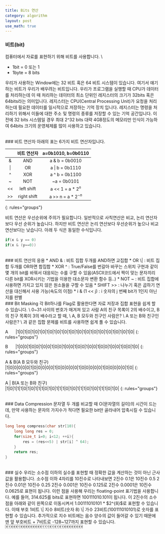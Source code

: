 ```yaml
---
title: Bits 연산
category: algorithm
layout: post
use_math: true
---
```


### 비트(bit)
컴퓨터에서 자료를 표현하기 위해 비트를 사용합니다. \
* 1bit = 0 또는 1
* 1byte = 8 bits

우리가 사용하는 Window에는 32 비트 혹은 64 비트 시스템이 있습니다. 여기서 얘기하는 비트가 우리가 배우려는 비트입니다. 우리가 프로그램을 실행할 때 CPU가 데이터를 처리하는데 이 때 처리하는 데이터의 최소 단위인 레지스터의 크기가 32bits 혹은 64bits라는 의미입니다. 레지스터는 CPU(Central Processing Unit)가 요청을 처리하는데 필요한 데이터를 일시적으로 저장하는 기억 장치 입니다. 레지스터는 명령을 처리하기 위해서 이들에 대한 주소 및 명령의 종류를 저장할 수 있는 기억 공간입니다. 이전에 32 bits 시스템일 경우 최대 2^32 bits 대략 4GB정도의 메모리만 인식이 가능하여 64bits 크기의 운영체제를 많이 사용하고 있습니다.

<br>
### 비트 연산자
아래의 표는 6가지 비트 연산자입니다. 

||비트 연산자|a=0b1010, b=0b0110| 
|:---------:|:--:|:----------------:|
| & | AND | a & b = 0b0010 |
| \| | OR | a \| b = 0b1110 |
| ^ | XOR | a ^ b = 0b1100 |
| ~ | NOT | ~a = 0b0101 |
| << | left shift | a << 1 = a * $2^{n}$ |
| >> | right shift| a >> n = a * $2^{-n}$ |
{: rules="groups"}

비트 연산은 우선순위에 주의가 필요합니다. 일반적으로 사칙연산은 비교, 논리 연산자보다 우선 순위가 높습니다. 하지만 비트 연산은 논리 연산보다 우선순위가 높으나 비교 연산보다는 낮습니다. 아래 두 식은 동일한 수식입니다.

```cpp
if(x & y == 0)
if(x & (y==0))
```

<br>
### 비트 연산의 응용
* AND & : 비트 집합 두개를 AND하면 교집합
* OR  \| : 비트 집합 두개를 OR하면 합집합
* XOR ^ : True/False를 번갈아 바꾸는 스위치 구현과 같이 몇 개의 bit를 바꿔서 대응되는 수를 구할 수 있음(ASCII코드에서 짝이 맞는 문자끼리 다른 bit를 XOR시키는 기법을 이용한 대소문자 변환 함수 등..)
* NOT ~ : 비트 집합에 사용하면 가지고 있지 않은 원소들을 구할 수 있음
* SHIFT >> : 나누기 혹은 곱하기 연산을 대신해서 사용 가능(속도의 이점)
* i & (1 << j) : i 숫자의 j 번째 bit가 1인지 아닌지를 판별

<br>
### Bit Masking
각 Bit하나를 Flag로 활용한다면 자료 저장과 집합 표현을 쉽게 할 수 있습니다. \
0~31 사이의 번호가 매겨져 있고 사람 A의 친구 목록이 2의 배수이고, B의 친구 목록이 3의 배수라고 할 때, \
A, B 모두와 친구인 사람은? \
A 또는 B와 친구인 사람은? \
과 같은 집합 문제를 비트를 사용하면 쉽게 풀 수 있습니다.

A $\quad$
|1|0|1|0|1|0|1|0|1|0|1|0|1|0|1|0|1|0|1|0|1|0|1|0|1|0|1|0|1|0|1|0| 
{: rules="groups"}

B $\quad$
|1|0|0|1|0|0|1|0|0|1|0|0|1|0|0|1|0|0|1|0|0|1|0|0|1|0|0|1|0|0|1|0| 
{: rules="groups"}

A & B(A B 모두와 친구) $\quad$
|1|0|0|0|0|0|1|0|0|0|0|0|1|0|0|0|0|0|1|0|0|0|0|0|1|0|0|0|0|0|1|0| 
{: rules="groups"}

A \| B(A 또는 B와 친구) $\quad$
|1|0|1|1|1|0|1|0|1|1|1|0|1|0|1|1|1|0|1|0|1|1|1|0|1|0|1|1|1|0|1|0|
{: rules="groups"}

<br>
### Data Compression
문자열 두 개를 비교할 때 O(문자열의 길이)의 시간이 드는데, 만약 사용하는 문자의 가지수가 적다면 필요한 bit만 골라내어 압축시킬 수 있습니다.

```cpp
long long compress(char str[10){
    long long res = 0;
    for(size_t i=0; i<12; ++i){
        res = (res<<5) | str[i] ^ 64);
    }
    return res;
}
```

<br>
### 실수
우리는 소수점 이하의 실수를 표현할 때 정확한 값을 계산하는 것이 아닌 근사 값을 활용합니다. 소수점 이하 4자리를 10진수로 나타내보면 2진수 0.1은 10진수 0.5 2진수 0.01은 10진수 0.25 2진수 0.001은 10진수 0.125로 2진수 0.0001은 10진수 0.0625로 표현이 됩니다. 이런 점을 사용해 우리는 floating-point 표기법을 사용합니다. 예를 들어, 314.625를 bits로 표현하면 100111010.101이 됩니다. 이 2진수의 소수점을 아래와 같이 왼쪽으로 이동시켜서 1.00111010101 * $2^{8}$로 표현할 수 있습니다. 이때 부호 1비트 \| 지수 8비트(숫자 8) \| 가수 23비트(100111010101)로 숫자를 표현할 수 있습니다. 추가적으로 지수 비트에는 음수 양수의 값이 들어갈 수 있기 때문에 맨 앞 부호비트 + 7비트로 -128~127까지 표현할 수 있습니다.
<img src="/assets/img/algorithm/Floating_Point.jpg" width="50%">


